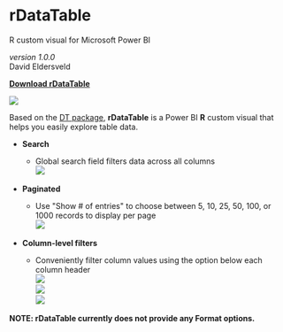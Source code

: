 # rDataTable  

R custom visual for Microsoft Power BI  

*version 1.0.0*  
David Eldersveld  

[**Download rDataTable**](https://github.com/deldersveld/rDataTable/raw/master/dist/rDataTable-1.0.0.pbiviz)
 

![](https://github.com/deldersveld/rDataTable/raw/master/images/rDataTable.PNG)

Based on the [DT package](https://rstudio.github.io/DT/), **rDataTable** is a Power BI **R** custom visual that helps you easily explore table data.  

* **Search** 
  * Global search field filters data across all columns  
  ![](https://github.com/deldersveld/rDataTable/raw/master/images/GlobalSearch.PNG)  
  
* **Paginated**
  * Use "Show # of entries" to choose between 5, 10, 25, 50, 100, or 1000 records to display per page  
  ![](https://github.com/deldersveld/rDataTable/raw/master/images/ShowEntries.PNG)  
  
* **Column-level filters**
  * Conveniently filter column values using the option below each column header  
  ![](https://github.com/deldersveld/rDataTable/raw/master/images/ColumnFilters1.PNG)  
  ![](https://github.com/deldersveld/rDataTable/raw/master/images/ColumnFilters2.PNG)  
  ![](https://github.com/deldersveld/rDataTable/raw/master/images/ColumnFilters3.PNG)  

**NOTE: rDataTable currently does not provide any Format options.**
